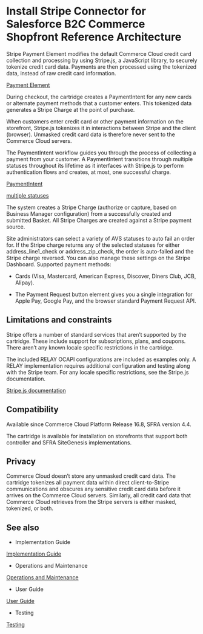 # Install Stripe Connector for Salesforce B2C Commerce Shopfront Reference Architecture

Stripe Payment Element modifies the default Commerce Cloud credit card collection and processing by using Stripe.js, a JavaScript library, to securely tokenize credit card data. Payments are then processed using the tokenized data, instead of raw credit card information.

[Payment Element](/payments/payment-element)

During checkout, the cartridge creates a PaymentIntent for any new cards or alternate payment methods that a customer enters. This tokenized data generates a Stripe Charge at the point of purchase.

When customers enter credit card or other payment information on the storefront, Stripe.js tokenizes it in interactions between Stripe and the client (browser). Unmasked credit card data is therefore never sent to the Commerce Cloud servers.

The PaymentIntent workflow guides you through the process of collecting a payment from your customer. A PaymentIntent transitions through multiple statuses throughout its lifetime as it interfaces with Stripe.js to perform authentication flows and creates, at most, one successful charge.

[PaymentIntent](/api/payment_intents)

[multiple statuses](/payments/paymentintents/lifecycle)

The system creates a Stripe Charge (authorize or capture, based on Business Manager configuration) from a successfully created and submitted Basket. All Stripe Charges are created against a Stripe payment source.

Site administrators can select a variety of AVS statuses to auto fail an order for. If the Stripe charge returns any of the selected statuses for either address_line1_check or address_zip_check, the order is auto-failed and the Stripe charge reversed. You can also manage these settings on the Stripe Dashboard. Supported payment methods:

- Cards (Visa, Mastercard, American Express, Discover, Diners Club, JCB, Alipay).

- The Payment Request button element gives you a single integration for Apple Pay, Google Pay, and the browser standard Payment Request API.

## Limitations and constraints

Stripe offers a number of standard services that aren’t supported by the cartridge. These include support for subscriptions, plans, and coupons. There aren’t any known locale specific restrictions in the cartridge.

The included RELAY OCAPI configurations are included as examples only. A RELAY implementation requires additional configuration and testing along with the Stripe team. For any locale specific restrictions, see the Stripe.js documentation.

[Stripe.js documentation](/js)

## Compatibility

Available since Commerce Cloud Platform Release 16.8, SFRA version 4.4.

The cartridge is available for installation on storefronts that support both controller and SFRA SiteGenesis implementations.

## Privacy

Commerce Cloud doesn’t store any unmasked credit card data. The cartridge tokenizes all payment data within direct client-to-Stripe communications and obscures any sensitive credit card data before it arrives on the Commerce Cloud servers. Similarly, all credit card data that Commerce Cloud retrieves from the Stripe servers is either masked, tokenized, or both.

## See also

- Implementation Guide

[Implementation Guide](/connectors/salesforce-commerce-cloud/implementation-guide)

- Operations and Maintenance

[Operations and Maintenance](/connectors/salesforce-commerce-cloud/operations-and-maintenance)

- User Guide

[User Guide](/connectors/salesforce-commerce-cloud/user-guide)

- Testing

[Testing](/connectors/salesforce-commerce-cloud/testing)
